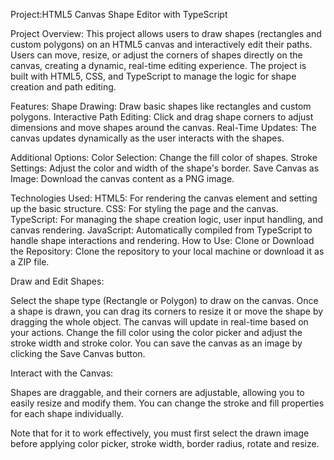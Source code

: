 Project:HTML5 Canvas Shape Editor with TypeScript

Project Overview:
This project allows users to draw shapes (rectangles and custom polygons) on an HTML5 canvas and interactively edit their paths. Users can move, resize, or adjust the corners of shapes directly on the canvas, creating a dynamic, real-time editing experience. The project is built with HTML5, CSS, and TypeScript to manage the logic for shape creation and path editing.

Features:
Shape Drawing: Draw basic shapes like rectangles and custom polygons.
Interactive Path Editing: Click and drag shape corners to adjust dimensions and move shapes around the canvas.
Real-Time Updates: The canvas updates dynamically as the user interacts with the shapes.

Additional Options:
Color Selection: Change the fill color of shapes.
Stroke Settings: Adjust the color and width of the shape's border.
Save Canvas as Image: Download the canvas content as a PNG image.

Technologies Used:
HTML5: For rendering the canvas element and setting up the basic structure.
CSS: For styling the page and the canvas.
TypeScript: For managing the shape creation logic, user input handling, and canvas rendering.
JavaScript: Automatically compiled from TypeScript to handle shape interactions and rendering.
How to Use:
Clone or Download the Repository: Clone the repository to your local machine or download it as a ZIP file.


Draw and Edit Shapes:

Select the shape type (Rectangle or Polygon) to draw on the canvas.
Once a shape is drawn, you can drag its corners to resize it or move the shape by dragging the whole object.
The canvas will update in real-time based on your actions.
Change the fill color using the color picker and adjust the stroke width and stroke color.
You can save the canvas as an image by clicking the Save Canvas button.

Interact with the Canvas:

Shapes are draggable, and their corners are adjustable, allowing you to easily resize and modify them.
You can change the stroke and fill properties for each shape individually.

Note that for it to work effectively, you must first select the drawn image before applying color picker, stroke width, border radius, rotate and resize.
